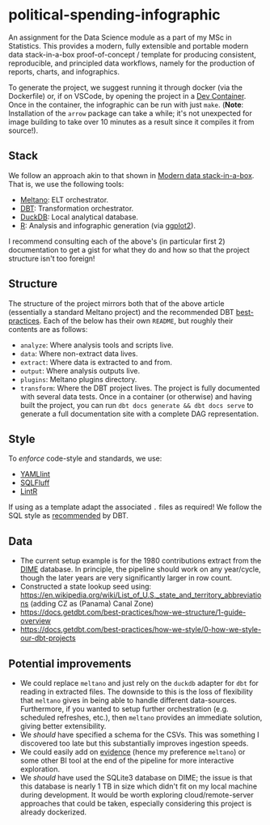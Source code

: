 # political-spending-infographic

An assignment for the Data Science module as a part of my MSc in Statistics.
This provides a modern, fully extensible and portable modern data stack-in-a-box
proof-of-concept / template for producing consistent, reproducible, and principled data workflows,
namely for the production of reports, charts, and infographics.

To generate the project, we suggest running it through docker (via the Dockerfile) or, if on
VSCode, by opening the project in a [Dev Container](https://code.visualstudio.com/docs/devcontainers/containers).
Once in the container, the infographic can be run with just `make`.
(**Note**: Installation of the `arrow` package can take a while; it's not unexpected for image building
to take over 10 minutes as a result since it compiles it from source!).

## Stack

We follow an approach akin to that shown in
[Modern data stack-in-a-box](https://duckdb.org/2022/10/12/modern-data-stack-in-a-box.html).
That is, we use the following tools:

- [Meltano](https://meltano.com/): ELT orchestrator.
- [DBT](https://www.getdbt.com/): Transformation orchestrator.
- [DuckDB](https://duckdb.org/): Local analytical database.
- [R](https://www.r-project.org/): Analysis and infographic generation (via [ggplot2](https://ggplot2.tidyverse.org/index.html)).

I recommend consulting each of the above's (in particular first 2) documentation to get a gist for
what they do and how so that the project structure isn't too foreign!

## Structure

The structure of the project mirrors both that of the above article (essentially a standard Meltano
project) and the recommended DBT [best-practices](https://docs.getdbt.com/best-practices/how-we-structure/1-guide-overview).
Each of the below has their own `README`, but roughly their contents are as follows:

- `analyze`: Where analysis tools and scripts live.
- `data`: Where non-extract data lives.
- `extract`: Where data is extracted to and from.
- `output`: Where analysis outputs live.
- `plugins`: Meltano plugins directory.
- `transform`: Where the DBT project lives. The project is fully documented with several data tests.
  Once in a container (or otherwise) and having built the project, you can run `dbt docs generate && dbt docs serve`
  to generate a full documentation site with a complete DAG representation.

## Style

To _enforce_ code-style and standards, we use:

- [YAMLlint](https://github.com/adrienverge/yamllint)
- [SQLFluff](https://github.com/sqlfluff/sqlfluff)
- [LintR](https://lintr.r-lib.org/)

If using as a template adapt the associated `.` files as required! We follow the SQL style as
[recommended](https://docs.getdbt.com/best-practices/how-we-style/2-how-we-style-our-sql) by DBT.

## Data

- The current setup example is for the 1980 contributions extract from the
  [DIME](https://data.stanford.edu/dime) database. In principle, the pipeline should work on any
  year/cycle, though the later years are very significantly larger in row count.
- Constructed a state lookup seed using: https://en.wikipedia.org/wiki/List_of_U.S._state_and_territory_abbreviations
  (adding CZ as (Panama) Canal Zone)
- https://docs.getdbt.com/best-practices/how-we-structure/1-guide-overview
- https://docs.getdbt.com/best-practices/how-we-style/0-how-we-style-our-dbt-projects

## Potential improvements

- We could replace `meltano` and just rely on the `duckdb` adapter for `dbt` for reading in extracted
  files. The downside to this is the loss of flexibility that `meltano` gives in being able to handle
  different data-sources. Furthermore, if you wanted to setup further orchestration (e.g. scheduled
  refreshes, etc.), then `meltano` provides an immediate solution, giving better extensibility.
- We _should_ have specified a schema for the CSVs. This was something I discovered too late but
  this substantially improves ingestion speeds.
- We could easily add on [evidence](evidence.dev) (hence my preference `meltano`) or some other
  BI tool at the end of the pipeline for more interactive exploration.
- We _should_ have used the SQLite3 database on DIME; the issue is that this database is nearly
  1 TB in size which didn't fit on my local machine during development. It would be worth exploring
  cloud/remote-server approaches that could be taken, especially considering this project is
  already dockerized.

